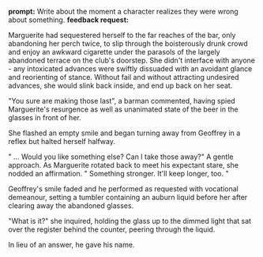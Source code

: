 __prompt:__ Write about the moment a character realizes they were wrong about something.
__feedback request:__ 

Marguerite had sequestered herself to the far reaches of the bar, only abandoning her perch twice, to slip through the boisterously drunk crowd and enjoy an awkward cigarette under the parasols of the largely abandoned terrace on the club's doorstep. She didn't interface with anyone - any intoxicated advances were swiftly dissuaded with an avoidant glance and reorienting of stance. Without fail and without attracting undesired advances, she would slink back inside, and end up back on her seat. 

"You sure are making those last", a barman commented, having spied Marguerite's resurgence as well as unanimated state of the beer in the glasses in front of her. 

She flashed an empty smile and began turning away from Geoffrey in a reflex but halted herself halfway. 

" ... Would you like something else? Can I take those away?" A gentle approach. As Marguerite rotated back to meet his expectant stare, she nodded an affirmation. " Something stronger. It'll keep longer, too. "

Geoffrey's smile faded and he performed as requested with vocational demeanour, setting a tumbler containing an auburn liquid before her after clearing away the abandoned glasses. 

"What is it?" she inquired, holding the glass up to the dimmed light that sat over the register behind the counter, peering through the liquid. 

In lieu of an answer, he gave his name. 

